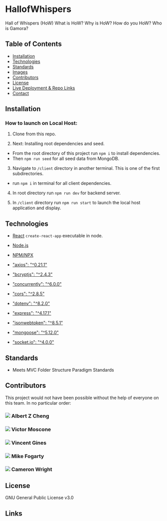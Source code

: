 # HallofWhispers
Hall of Whispers (HoW) What is HoW? Why is HoW? How do you HoW? Who is Gamora? 


## Table of Contents

* [Installation](#installation)
* [Technologies](#technologies)
* [Standards](#standards)
* [Images](#images)
* [Contributors](#contributors)
* [License](#license)
* [Live Deployment & Repo Links](#links)
* [Contact](#contact)

## Installation

### How to launch on Local Host:

1. Clone from this repo.

2. Next: Installing root dependencies and seed.
  - From the root directory of this project run `npm i` to install dependencies.
  - Then `npm run seed` for all seed data from MongoDB.

3. Navigate to `/client` directory in another terminal. This is one of the first subdirectories.
  - run `npm i` in terminal for all client dependencies.

4.  In root directory run `npm run dev` for backend server.

5.  In `/client` directory run `npm run start` to launch the local host application and display.

## Technologies

- [React](https://reactjs.org/docs/create-a-new-react-app.html) `create-react-app` executable in node.

- [Node.js](https://nodejs.org/en/docs/) 
- [NPM/NPX](https://docs.npmjs.com/)
- ["axios": "^0.21.1"](https://www.npmjs.com/package/axios)
- ["bcryptjs": "^2.4.3"](https://www.npmjs.com/package/bcryptjs)
- ["concurrently": "^6.0.0"](https://www.npmjs.com/package/concurrently)
- ["cors": "^2.8.5"](https://www.npmjs.com/package/cors)
- ["dotenv": "^8.2.0"](https://www.npmjs.com/package/dotenv)
- ["express": "^4.17.1"](https://expressjs.com/en/guide/routing.html)
- ["jsonwebtoken": "^8.5.1"](https://www.npmjs.com/package/jsonwebtoken)
- ["mongoose": "^5.12.0"](https://www.npmjs.com/package/mongoose)
- ["socket.io": "^4.0.0"](https://socket.io/)

## Standards

- Meets MVC Folder Structure Paradigm Standards

## Contributors
This project would not have been possible without the help of everyone on this team. In no particular order:

### [![](https://github.com/alzcheng.png?size=50)](https://github.com/alzcheng)             Albert Z Cheng

### [![](https://github.com/VictorMoscone.png?size=50)](https://github.com/VictorMoscone)             Victor Moscone

### [![](https://github.com/vgines73.png?size=50)](https://github.com/vgines73)             Vincent Gines

### [![](https://github.com/MikeFogz.png?size=50)](https://github.com/MikeFogz)             Mike Fogarty

### [![](https://github.com/camRight.png?size=50)](https://github.com/camRight)             Cameron Wright



## License

GNU General Public License v3.0

## Links
